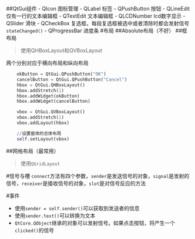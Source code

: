 ##QtGui组件
    - QIcon 图标管理
    - QLabel 标签
    - QPushButton 按钮
    - QLineEdit 仅有一行的文本编辑框
    - QTextEdit 文本编辑框
    - QLCDNumber lcd数字显示
    - QSlider 滑块
    - QCheckBox 复选框，每段复选框被选中或者清除时都会发射信号`stateChanged()`
    - QProgressBar 进度条
#布局
##Absolute布局（不好）
##框布局
>使用QHBoxLayout和QVBoxLayout

两个分别对应于横向布局和纵向布局
```python
    okButton = QtGui.QPushButton("OK")
    cancelButton = QtGui.QPushButton("Cancel")
    hbox = QtGui.QHBoxLayout()
    hbox.addStretch(1)
    hbox.addWidget(okButton)
    hbox.addWidget(cancelButton)

    vbox = QtGui.QVBoxLayout()
    vbox.addStretch(1)
    vbox.addLayout(hbox)

    //设置窗体的总体布局
    self.setLayout(vbox)
```
##网格布局（最常用）
>使用`QGridLayout`

#信号与槽
`connect`方法有四个参数，`sender`是发送信号的对象，`signal`是发射的信号，`receiver`是接收信号的对象，`slot`是对信号反应的方法

#事件
- 使用`sender = self.sender()`可以获取到发送者的信息
- 使用`sender.text()`可以转换为文本
- `QtCore.QObject`继承的对象可以发射信号。如果点击按钮，将产生一个`clicked()`的信号

